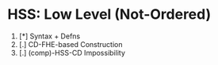 # HSS: Low Level (Not-Ordered)

1. [*] Syntax + Defns
2. [.] CD-FHE-based Construction
3. [.] (comp)-HSS-CD Impossibility

